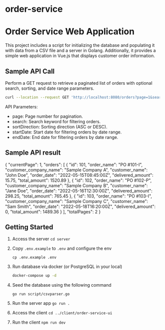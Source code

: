 # order-service
# Order Service Web Application

This project includes a script for initializing the database and populating it with data from a CSV file and a server in Golang. Additionally, it provides a simple web application in Vue.js that displays customer order information.

## Sample API Call

Perform a GET request to retrieve a paginated list of orders with optional search, sorting, and date range parameters.

```bash
curl --location --request GET 'http://localhost:8080/orders?page=1&search=PO&sortDirection=ASC&startDate=2020-01-03&endDate=2020-01-05'
```

API Parameters:
- page: Page number for pagination.
- search: Search keyword for filtering orders.
- sortDirection: Sorting direction (ASC or DESC).
- startDate: Start date for filtering orders by date range.
- endDate: End date for filtering orders by date range.


## Sample API result
{
    "currentPage": 1,
    "orders": [
        {
            "id": 101,
            "order_name": "PO #101-I",
            "customer_company_name": "Sample Company A",
            "customer_name": "John Doe",
            "order_date": "2022-05-15T08:45:00Z",
            "delivered_amount": 15.75,
            "total_amount": 1520.89
        },
        {
            "id": 102,
            "order_name": "PO #102-P",
            "customer_company_name": "Sample Company B",
            "customer_name": "Jane Doe",
            "order_date": "2022-05-16T12:30:00Z",
            "delivered_amount": 298.25,
            "total_amount": 765.45
        },
        {
            "id": 103,
            "order_name": "PO #103-I",
            "customer_company_name": "Sample Company C",
            "customer_name": "Sam Smith",
            "order_date": "2022-05-18T16:20:00Z",
            "delivered_amount": 0,
            "total_amount": 1489.36
        }
    ],
    "totalPages": 2
}

## Getting Started

1. Access the server 
  ```cd server```

2. Copy `.env.example` to `.env` and configure the env
   
   ```
   cp .env.example .env
   ```

3. Run database via docker (or PostgreSQL in your local)

    ```bash
    docker-compose up -d
    ```

4. Seed the database using the following command
   ```
   go run script/csvparser.go
   ```

5. Run the server app `go run .`

6. Access the client `cd ../client/order-service-ui`

7. Run the client `npm run dev`
